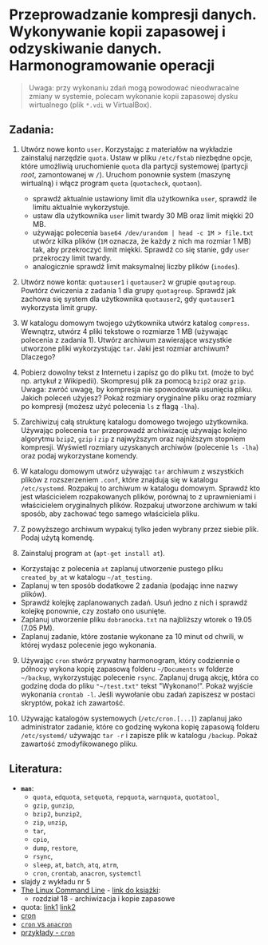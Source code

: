 Przeprowadzanie kompresji danych. Wykonywanie kopii zapasowej i odzyskiwanie danych. Harmonogramowanie operacji
===============================================================================================================

> Uwaga: przy wykonaniu zdań mogą powodować nieodwracalne zmiany w systemie, polecam wykonanie kopii zapasowej dysku wirtualnego (plik `*.vdi` w VirtualBox).

## Zadania:

1. Utwórz nowe konto `user`. Korzystając z materiałów na wykładzie zainstaluj narzędzie `quota`. Ustaw w pliku `/etc/fstab` niezbędne opcje, które umożliwią uruchomienie `quota` dla partycji systemowej (partycji *root*, zamontowanej w `/`). Uruchom ponownie system (maszynę wirtualną) i włącz program `quota` (`quotacheck`, `quotaon`).

   -  sprawdź aktualnie ustawiony limit dla użytkownika `user`, sprawdź ile limitu aktualnie wykorzystuje.
   -  ustaw dla użytkownika `user` limit twardy 30 MB oraz limit miękki 20 MB.
   -  używając polecenia `base64 /dev/urandom | head -c 1M > file.txt` utwórz kilka plików (`1M` oznacza, że każdy z nich ma rozmiar 1 MB) tak, aby przekroczyć limit miękki. Sprawdź co się stanie, gdy `user` przekroczy limit twardy.
   -  analogicznie sprawdź limit maksymalnej liczby plików (`inodes`).

2. Utwórz nowe konta: `quotauser1` i `quotauser2` w grupie `qoutagroup`. Powtórz ćwiczenia z zadania 1 dla grupy `quotagroup`. Sprawdź jak zachowa się system dla użytkownika `quotauser2`, gdy `quotauser1` wykorzysta limit grupy.

3. W katalogu domowym twojego użytkownika utwórz katalog `compress`. Wewnątrz, utwórz 4 pliki tekstowe o rozmiarze 1 MB (używając polecenia z zadania 1). Utwórz archiwum zawierające wszystkie utworzone pliki wykorzystując `tar`. Jaki jest rozmiar archiwum? Dlaczego?

4. Pobierz dowolny tekst z Internetu i zapisz go do pliku txt. (może to być np. artykuł z Wikipedii). Skompresuj plik za pomocą `bzip2` oraz `gzip`. Uwaga: zwróć uwagę, by kompresja nie spowodowała usunięcia pliku. Jakich poleceń użyjesz? Pokaż rozmiary oryginalne pliku oraz rozmiary po kompresji (możesz użyć polecenia `ls` z flagą `-lha`).

5. Zarchiwizuj całą strukturę katalogu domowego twojego użytkownika. Używając polecenia `tar` przeprowadź archiwizację używając kolejno algorytmu `bzip2`, `gzip` i `zip` z najwyższym oraz najniższym stopniem kompresji. Wyświetl rozmiary uzyskanych archiwów (polecenie `ls -lha`) oraz podaj wykorzystane komendy.

6. W katalogu domowym utwórz używając `tar` archiwum z wszystkich plików z rozszerzeniem `.conf`, które znajdują się w katalogu `/etc/systemd`. Rozpakuj to archiwum w katalogu domowym. Sprawdź kto jest właścicielem rozpakowanych plików, porównaj to z uprawnieniami i właścicielem oryginalnych plików. Rozpakuj utworzone archiwum w taki sposób, aby zachować tego samego właściciela pliku.

7. Z powyższego archiwum wypakuj tylko jeden wybrany przez siebie plik. Podaj użytą komendę.

8. Zainstaluj program `at` (`apt-get install at`).

  - Korzystając z polecenia `at` zaplanuj utworzenie pustego pliku `created_by_at` w katalogu `~/at_testing`.
  - Zaplanuj w ten sposób dodatkowe 2 zadania (podając inne nazwy plików).
  - Sprawdź kolejkę zaplanowanych zadań. Usuń jedno z nich i sprawdź kolejkę ponownie, czy zostało ono usunięte.
  - Zaplanuj utworzenie pliku `dobranocka.txt` na najbliższy wtorek o 19.05 (7.05 PM).
  - Zaplanuj zadanie, które zostanie wykonane za 10 minut od chwili, w której wydasz polecenie jego wykonania.

9. Używając `cron` stwórz prywatny harmonogram, który codziennie o północy wykona kopię zapasową folderu `~/Documents` w folderze `~/backup`, wykorzystując polecenie `rsync`. Zaplanuj drugą akcję, która co godzinę doda do pliku `"~/test.txt"` tekst "Wykonano!". Pokaż wyjście wykonania `crontab -l`. Jeśli wywołanie obu zadań zapiszesz w postaci skryptów, pokaż ich zawartość.

10. Używając katalogów systemowych (`/etc/cron.[...]`) zaplanuj jako administrator zadanie, które co godzinę wykona kopię zapasową folderu `/etc/systemd/` używając `tar -r` i zapisze plik w katalogu `/backup`. Pokaż zawartość zmodyfikowanego pliku.


## Literatura:
 * **`man`**: 
   *  `quota`, `edquota`, `setquota`, `repquota`, `warnquota`, `quotatool`,
   *  `gzip`, `gunzip`,
   *  `bzip2`, `bunzip2`,
   *  `zip`, `unzip`,
   *  `tar`,
   *  `cpio`,
   *  `dump`, `restore`,
   *  `rsync`,
   *  `sleep`, `at`, `batch`, `atq`, `atrm`,
   *  `cron`, `crontab`, `anacron`, `systemctl`
 * slajdy z wykładu nr 5
 * [The Linux Command Line](http://linuxcommand.org/) - [link do książki](https://sourceforge.net/projects/linuxcommand/files/TLCL/19.01/TLCL-19.01.pdf/download):
   *  rozdział 18 - archiwizacja i kopie zapasowe
 *  quota: [link1](https://margib.blogspot.com/2012/10/quota-zarzadzaniesystemem-plikow-i.html) [link2](https://linuxhint.com/disk_quota_ubuntu/)
 *  [cron](https://www.computerhope.com/unix/ucrontab.htm)
 *  [`cron` vs `anacron`](https://www.tecmint.com/cron-vs-anacron-schedule-jobs-using-anacron-on-linux/)
 *  [przykłady - `cron`](https://www.cyberciti.biz/faq/how-do-i-add-jobs-to-cron-under-linux-or-unix-oses/)